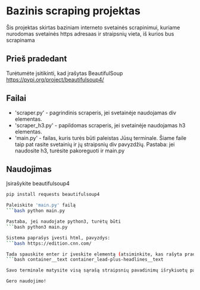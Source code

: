 # Bazinis scraping projektas

Šis projektas skirtas baziniam interneto svetainės scrapinimui, kuriame nurodomas svetainės https adresaas ir straipsnių vieta, iš kurios bus scrapinama

## Prieš pradedant

Turėtumėte įsitikinti, kad įrašytas BeautifulSoup https://pypi.org/project/beautifulsoup4/ 

## Failai
- 'scraper.py' - pagrindinis scraperis, jei svetainėje naudojamas div elementas. 
- 'scraper_h3.py' - papildomas scraperis, jei svetainėje naudojamas h3 elementas.
- 'main.py' - failas, kuris turės būti paleistas Jūsų terminale. Šiame faile taip pat rasite svetainių ir jų straipsnių div pavyzdžių. Pastaba: jei naudosite h3, turėsite pakoreguoti ir main.py

## Naudojimas

Įsirašykite beautifulsoup4
```bash
pip install requests beautifulsoup4

Paleiskite 'main.py' failą
```bash python main.py

Pastaba, jei naudojate python3, turėtų būti
```bash python3 main.py

Sistema paprašys įvesti html, pavyzdys:
```bash https://edition.cnn.com/

Tada spauskite enter ir įveskite elementą (atsiminkite, kas rašyta pradžioje dėl div ir h3)
```bash container__text container_lead-plus-headlines__text

Savo terminale matysite visą sąrašą straipsnių pavadinimų išrykiuotų pagal abecėlę

Gero naudojimo!
